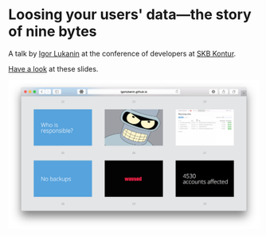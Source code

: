 # Loosing your users' data—the story of nine bytes
A talk by <a href="https://twitter.com/igorlukanin" target="_blank">Igor Lukanin</a> at the conference of developers at <a href="http://kontur.ru" target="_blank">SKB Kontur</a>.

<a href="http://igorlukanin.github.io/konfur-story-of-nine-bytes/" target="_blank">Have a look</a> at these slides.

<a href="http://igorlukanin.github.io/konfur-story-of-nine-bytes/" target="_blank"><img src="https://raw.githubusercontent.com/igorlukanin/konfur-story-of-nine-bytes/gh-pages/screenshot.png"></a>